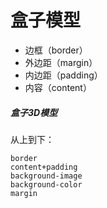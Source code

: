 # 盒子模型

* 边框（border）
* 外边距（margin）
* 内边距（padding）
* 内容（content）

##### 盒子3D模型

从上到下：

    border
    content+padding
    background-image
    background-color
    margin
